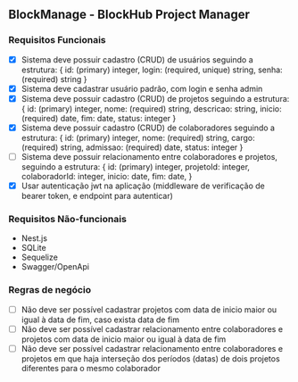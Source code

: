 BlockManage - BlockHub Project Manager
--------------------------------------

### Requisitos Funcionais

- [X] Sistema deve possuir cadastro (CRUD) de usuários seguindo a estrutura:
	{
		id: (primary) integer,
		login: (required, unique) string,
		senha: (required) string
	}
- [X] Sistema deve cadastrar usuário padrão, com login e senha admin
- [X] Sistema deve possuir cadastro (CRUD) de projetos seguindo a estrutura:
	{
		id: (primary) integer,
		nome: (required) string,
		descricao: string,
		inicio: (required) date,
		fim: date,
		status: integer
	}
- [X] Sistema deve possuir cadastro (CRUD) de colaboradores seguindo a estrutura:
	{
		id: (primary) integer,
		nome: (required) string,
		cargo: (required) string,
		admissao: (required) date,
		status: integer
	}
- [ ] Sistema deve possuir relacionamento entre colaboradores e projetos, seguindo a estrutura:
	{
		id: (primary) integer,
		projetoId: integer,
		colaboradorId: integer,	
		inicio: date,
		fim: date,
	}
- [X] Usar autenticação jwt na aplicação (middleware de verificação de bearer token, e endpoint para autenticar)

### Requisitos Não-funcionais

- Nest.js
- SQLite
- Sequelize
- Swagger/OpenApi

### Regras de negócio

- [ ] Não deve ser possível cadastrar projetos com data de inicio maior ou igual à data de fim, caso exista data de fim
- [ ] Não deve ser possível cadastrar relacionamento entre colaboradores e projetos com data de inicio maior ou igual à data de fim
- [ ] Não deve ser possível cadastrar relacionamento entre colaboradores e projetos em que haja interseção dos períodos (datas) de dois projetos diferentes para o mesmo colaborador

